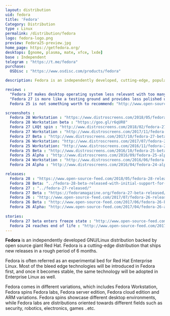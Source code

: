 ```yaml
---
layout: distribution
uid: fedora
title: 'Fedora'
Category: Distribution
type : Linux
permalink: /distribution/fedora
logo: fedora-logo.png
preview: Fedora25-preview.jpg
home_page: https://getfedora.org/
desktops: [gnome, plasma, mate, xfce, lxde]
base : Independent
telegram : "https://t.me/fedora"
purchase:
  OSDisc : "https://www.osdisc.com/products/fedora"

description: Fedora is an independently developed, cutting-edge, popular GNU/Linux distribution supported by Red Hat Inc, and a group of volunteers

reviews :
  "Fedora 27 makes desktop operating system less relevant with too many bugs & crashes - Dedoimedo" : "https://www.dedoimedo.com/computers/fedora-27-gnome.html"
  "Fedora 27 is more like a testing ground and provides less polished user experience - DistroWatch" : "http://distrowatch.com/weekly.php?issue=20171120#fedora"
  Fedora 25 is not something worth to recommend: "http://www.open-source-feed.com/2017/02/fedora-25-is-not-something-worth-to.html"

screenshots :
  Fedora 28 Workstation : "https://www.distroscreens.com/2018/05/fedora-28-workstation-screenshots.html"
  Fedora 28 Workstation beta : "https://goo.gl/r6qUR8"
  Fedora 27 LXQt spin : "http://www.distroscreens.com/2018/02/fedora-27-lxqt-spin-screenshots.html"
  Fedora 27 Workstation : "http://www.distroscreens.com/2017/11/fedora-27-workstation-screenshots.html"
  Fedora 27 Beta : "http://www.distroscreens.com/2017/10/fedora-27-beta-screenshots.html"
  Fedora 26 Workstation: "http://www.distroscreens.com/2017/07/fedora-26-workstation-screenshots.html"
  Fedora 25 Workstation: "http://www.distroscreens.com/2016/11/fedora-25-workstation-screenshots.html"
  Fedora 25 Beta : "http://www.distroscreens.com/2016/10/fedora-25-beta-gnome-322-screenshots.html"
  Fedora 25 Alpha : "http://www.distroscreens.com/2016/09/fedora-25-alpha-screenshots.html"
  Fedora 24 Workstation : "http://www.distroscreens.com/2016/06/fedora-24-workstation-screenshots.html"
  Fedora 24 Alpha : "http://www.distroscreens.com/2016/04/fedora-24-alpha-gnome-320-screenshots.html"

releases:
  Fedora 28 : "https://www.open-source-feed.com/2018/05/fedora-28-released-with-modular.html"
  Fedora 28 Beta: "../fedora-28-beta-released-with-initial-support-for-module-repositories/"
  Fedora 27 : "../fedora-27-released/"
  Fedora 27 Beta : "https://fedoramagazine.org/fedora-27-beta-released/"
  Fedora 26 : "http://www.open-source-feed.com/2017/07/fedora-26-released-with-gcc-7-golang-18.html"
  Fedora 26 Beta : "http://www.open-source-feed.com/2017/06/fedora-26-beta-released-final-release.html"
  Fedora 26 Alpha: "http://www.open-source-feed.com/2017/04/fedora-26-alpha-released.html"
  
stories:
  Fedora 27 beta enters freeze state : "http://www.open-source-feed.com/2017/09/fedora-27-beta-freezes-for-beta-release.html"
  Fedora 24 reaches end of life : "http://www.open-source-feed.com/2017/08/fedora-24-reaches-end-of-life.html"
---
```


**Fedora** is an independently developed GNU/Linux distribution backed by open source giant Red Hat. Fedora is a cutting-edge distribution that ships new releases in a rough period of 6 months.

Fedora is often referred as an experimental bed for Red Hat Enterprise Linux. Most of the bleed edge technologies will be introduced in Fedora first, and once it becomes stable, the same technology will be adopted in Enterprise Linux as well.

Fedora comes in different variations, which includes Fedora Workstation, Fedora spins Fedora labs, Fedora server edition, Fedora cloud edition and ARM variations. Fedora spins showcase different desktop environments, while Fedora labs are distributions oriented towards different fields such as security, robotics, electronics, games ..etc.

